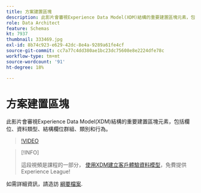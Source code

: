 ```yaml
---
title: 方案建置區塊
description: 此影片會審視Experience Data Model(XDM)結構的重要建置區塊元素，包括欄位、資料類型、結構欄位群組、類別和行為。
role: Data Architect
feature: Schemas
kt: 7937
thumbnail: 333469.jpg
exl-id: 8b74c923-e629-42dc-8e4a-9289a61fe4cf
source-git-commit: cc7a77c4dd380ae1bc23dc75608e8e2224dfe78c
workflow-type: tm+mt
source-wordcount: '91'
ht-degree: 18%

---
```


# 方案建置區塊

此影片會審視Experience Data Model(XDM)結構的重要建置區塊元素，包括欄位、資料類型、結構欄位群組、類別和行為。

>[!VIDEO](https://video.tv.adobe.com/v/333469?quality=12&learn=on)

>[!INFO]
>
> 這段視頻是課程的一部分， [使用XDM建立客戶體驗資料模型](https://experienceleague.adobe.com/?recommended=ExperiencePlatform-D-1-2021.1.xdm)，免費提供Experience League!

如需詳細資訊，請造訪 [綱要檔案](https://experienceleague.adobe.com/docs/experience-platform/xdm/home.html?lang=zh-Hant).
